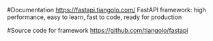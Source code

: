 #Documentation
https://fastapi.tiangolo.com/
FastAPI framework: high performance, easy to learn, fast to code, ready for production

#Source code for framework
https://github.com/tiangolo/fastapi






